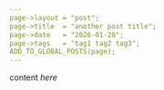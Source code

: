 ```yaml
---
page->layout = "post";
page->title  = "another post title";
page->date   = "2026-01-20";
page->tags   = "tag1 tag2 tag3";
ADD_TO_GLOBAL_POSTS(page);
---
```


content _here_

